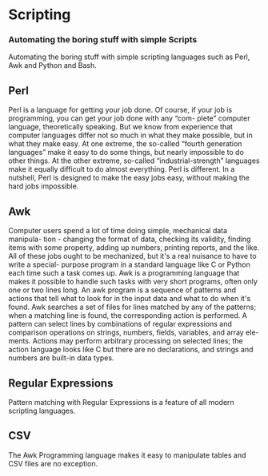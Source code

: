 # Scripting
### Automating the boring stuff with simple Scripts

Automating the boring stuff with simple scripting languages such as Perl, Awk and Python and Bash.

## Perl
Perl is a language for getting your job done.
Of course, if your job is programming, you can get your job done with any “com-
plete” computer language, theoretically speaking. But we know from experience
that computer languages differ not so much in what they make possible, but in
what they make easy. At one extreme, the so-called “fourth generation languages”
make it easy to do some things, but nearly impossible to do other things. At the
other extreme, so-called “industrial-strength” languages make it equally difficult
to do almost everything.
Perl is different. In a nutshell, Perl is designed to make the easy jobs easy, without
making the hard jobs impossible.

## Awk
Computer users spend a lot of time doing simple, mechanical data manipula-
tion - changing the format of data, checking its validity, finding items with
some property, adding up numbers, printing reports, and the like. All of these
jobs ought to be mechanized, but it's a real nuisance to have to write a special-
purpose program in a standard language like C or Python each time such a task
comes up.
Awk is a programming language that makes it possible to handle such tasks
with very short programs, often only one or two lines long. An awk program is
a sequence of patterns and actions that tell what to look for in the input data
and what to do when it's found. Awk searches a set of files for lines matched
by any of the patterns; when a matching line is found, the corresponding action
is performed. A pattern can select lines by combinations of regular expressions
and comparison operations on strings, numbers, fields, variables, and array ele-
ments. Actions may perform arbitrary processing on selected lines; the action
language looks like C but there are no declarations, and strings and numbers
are built-in data types.

## Regular Expressions
Pattern matching with Regular Expressions is a feature of all modern scripting languages.


## CSV
The Awk Programming language makes it easy to manipulate tables and CSV files are no exception.

##  
